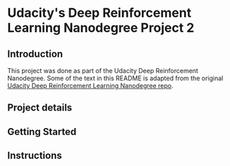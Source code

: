# Udacity's Deep Reinforcement Learning Nanodegree Project 2

## Introduction

This project was done as part of the Udacity Deep Reinforcement Nanodegree. Some of the text in this README is adapted from the original [Udacity Deep Reinforcement Learning Nanodegree repo](https://github.com/udacity/deep-reinforcement-learning).

## Project details

## Getting Started

## Instructions